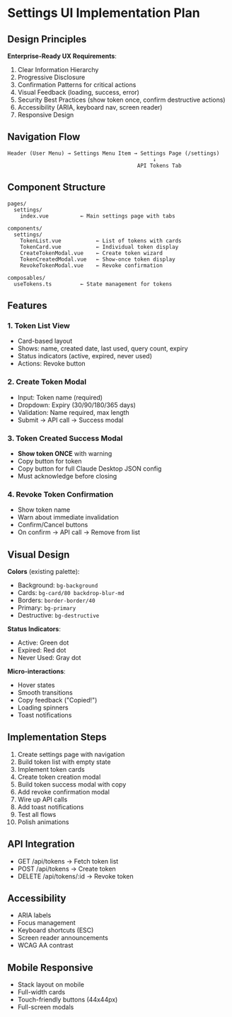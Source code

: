 # Settings UI Implementation Plan

## Design Principles

**Enterprise-Ready UX Requirements**:

1. Clear Information Hierarchy
2. Progressive Disclosure
3. Confirmation Patterns for critical actions
4. Visual Feedback (loading, success, error)
5. Security Best Practices (show token once, confirm destructive actions)
6. Accessibility (ARIA, keyboard nav, screen reader)
7. Responsive Design

## Navigation Flow

```
Header (User Menu) → Settings Menu Item → Settings Page (/settings)
                                              ↓
                                         API Tokens Tab
```

## Component Structure

```
pages/
  settings/
    index.vue          ← Main settings page with tabs

components/
  settings/
    TokenList.vue           ← List of tokens with cards
    TokenCard.vue           ← Individual token display
    CreateTokenModal.vue    ← Create token wizard
    TokenCreatedModal.vue   ← Show-once token display
    RevokeTokenModal.vue    ← Revoke confirmation

composables/
  useTokens.ts         ← State management for tokens
```

## Features

### 1. Token List View

- Card-based layout
- Shows: name, created date, last used, query count, expiry
- Status indicators (active, expired, never used)
- Actions: Revoke button

### 2. Create Token Modal

- Input: Token name (required)
- Dropdown: Expiry (30/90/180/365 days)
- Validation: Name required, max length
- Submit → API call → Success modal

### 3. Token Created Success Modal

- **Show token ONCE** with warning
- Copy button for token
- Copy button for full Claude Desktop JSON config
- Must acknowledge before closing

### 4. Revoke Token Confirmation

- Show token name
- Warn about immediate invalidation
- Confirm/Cancel buttons
- On confirm → API call → Remove from list

## Visual Design

**Colors** (existing palette):

- Background: `bg-background`
- Cards: `bg-card/80 backdrop-blur-md`
- Borders: `border-border/40`
- Primary: `bg-primary`
- Destructive: `bg-destructive`

**Status Indicators**:

- Active: Green dot
- Expired: Red dot
- Never Used: Gray dot

**Micro-interactions**:

- Hover states
- Smooth transitions
- Copy feedback ("Copied!")
- Loading spinners
- Toast notifications

## Implementation Steps

1. Create settings page with navigation
2. Build token list with empty state
3. Implement token cards
4. Create token creation modal
5. Build token success modal with copy
6. Add revoke confirmation modal
7. Wire up API calls
8. Add toast notifications
9. Test all flows
10. Polish animations

## API Integration

- GET /api/tokens → Fetch token list
- POST /api/tokens → Create token
- DELETE /api/tokens/:id → Revoke token

## Accessibility

- ARIA labels
- Focus management
- Keyboard shortcuts (ESC)
- Screen reader announcements
- WCAG AA contrast

## Mobile Responsive

- Stack layout on mobile
- Full-width cards
- Touch-friendly buttons (44x44px)
- Full-screen modals
